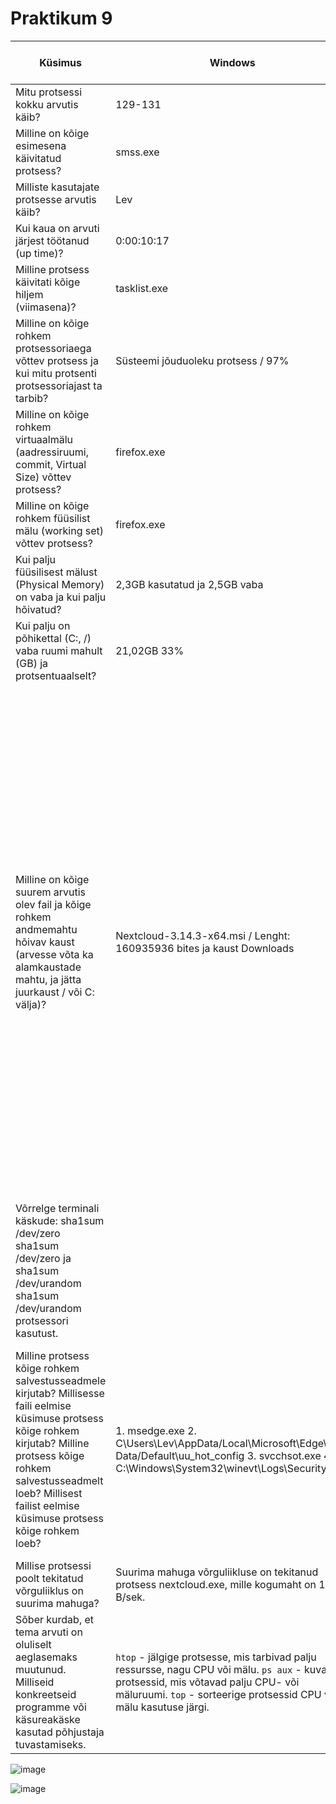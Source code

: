 # Praktikum 9


| Küsimus | Windows | Windowsi kasutatud töörist | Linux | Linuxi käsk
| --- | --- | --- | --- | --- |
| Mitu protsessi kokku arvutis käib? | 129-131 | Win + X -> Tegumihaldur -> Jõudlus | 253 | ps aux \| wc -l |
| Milline on kõige esimesena käivitatud protsess?  | smss.exe | Käsuviip -> tasklist | /sbin/init splash | ps aux --sort=start_time \| head -n 2 |
| Milliste kasutajate protsesse arvutis käib? | Lev | Tegumihaldur -> Kasutajad | lev root avahi syslog message+ systemd+ | ps aux	 |
| Kui kaua on arvuti järjest töötanud (up time)? | 0:00:10:17 | Tegumihaldur -> Jõudlus | 13:15:17 up 9 min,  1 user | uptime |
| Milline protsess käivitati kõige hiljem (viimasena)? | tasklist.exe | Käsuviip -> tasklist | /lib/systemd/ | ps aux --sort=-start_time |
| Milline on kõige rohkem protsessoriaega võttev protsess ja kui mitu protsenti protsessoriajast ta tarbib? | Süsteemi jõuduoleku protsess / 97% | Tegumihaldur -> Üksikasjad -> CPU | systemd-oomd | top |
| Milline on kõige rohkem virtuaalmälu (aadressiruumi, commit, Virtual Size) võttev protsess? | firefox.exe | Tegumihaldur -> Üksikasjad -> Mälu | gnome-shell | top-m |
| Milline on kõige rohkem füüsilist mälu (working set) võttev protsess? | firefox.exe | Tegumihaldur -> Üksikasjad -> Töökomplekt (mälu) | gnome-shell | top -o RES |
| Kui palju füüsilisest mälust (Physical Memory) on vaba ja kui palju hõivatud? | 2,3GB kasutatud ja 2,5GB vaba | Tegumihaldur -> Jõudlus -> Mälu | 1,7GB | free -h |
| Kui palju on põhikettal (C:, /) vaba ruumi mahult (GB) ja protsentuaalselt? | 21,02GB 33% | Win + X -> Kettahaldus | 14GB 45% | df -h |
| Milline on kõige suurem arvutis olev fail ja kõige rohkem andmemahtu hõivav kaust (arvesse võta ka alamkaustade mahtu, ja jätta juurkaust / või C: välja)? | Nextcloud-3.14.3-x64.msi / Lenght: 160935936 bites ja kaust Downloads | Powershell -> Get-ChildItem -Path . -Recurse  Where-Object { -not $_.PSIsContainer }  Sort-Object Length -Descending  Select-Object FullName, Length -First 1  / Get-ChildItem -Path . -Directory -Recurse  ForEach-Object { $_  Add-Member -MemberType NoteProperty -Name Size -Value (Get-ChildItem -Path $_.FullName -Recurse  Where-Object { -not $_.PSIsContainer }  Measure-Object -Property Length -Sum).Sum; $_ } Sort-Object Size -Descending  Select-Object FullName, Size -First 1 | Kaust: /home/lev Fail: ./snap/firefox/common/.cache/mozilla/firefox /20lmd57f.default/cache2/entries/CD1919CFFD6A82DA4D61359AF100488A4328AD6B | Fail: find -type f -exec du -h {} + | sort -rh | head -n 1 Alamkaust:du -h --max-depth=1 /home/lev | sort -rh | head -n 2 |
| Võrrelge terminali käskude: sha1sum /dev/zero sha1sum /dev/zero ja sha1sum /dev/urandom sha1sum /dev/urandom protsessori kasutust. |  | | pilt allpool, mõlemad käsud crash'isid terminali | |
| Milline protsess kõige rohkem salvestusseadmele kirjutab? Millisesse faili eelmise küsimuse protsess kõige rohkem kirjutab? Milline protsess kõige rohkem salvestusseadmelt loeb? Millisest failist eelmise küsimuse protsess kõige rohkem loeb? | 1. msedge.exe 2. C\Users\Lev\AppData/Local\Microsoft\Edge\User Data/Default\uu_hot_config 3. svcchsot.exe 4. C:\Windows\System32\winevt\Logs\Security.evtx | 1. Ressursimonitor -> Ketas -> Kettategevus -> Kirjutamine 2. Ressursimonitor -> Ketas -> Kettategevus -> Fail 3. Ressursimonitor -> Ketas -> Kettategevus -> Lugemine  4. Ressursimonitor -> Ketas -> Kettategevus -> Fail | | |
| Millise protsessi poolt tekitatud võrguliiklus on suurima mahuga?  | Suurima mahuga võrguliikluse on tekitanud protsess nextcloud.exe, mille kogumaht on 144 B/sek. | | | |
| Sõber kurdab, et tema arvuti on oluliselt aeglasemaks muutunud. Milliseid konkreetseid programme või käsureakäske kasutad põhjustaja tuvastamiseks.  | `htop` - jälgige protsesse, mis tarbivad palju ressursse, nagu CPU või mälu. `ps aux` - kuvage protsessid, mis võtavad palju CPU- või mäluruumi. `top` - sorteerige protsessid CPU või mälu kasutuse järgi. | | | |



![image](https://github.com/user-attachments/assets/72fd3f1b-5a7c-4cba-88f8-431b73240ca7)

![image](https://github.com/user-attachments/assets/1b639720-0a91-42c4-9a8a-71e90219c797)


